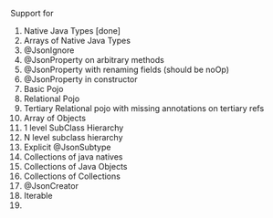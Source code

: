 Support for

1. Native Java Types [done]
2. Arrays of Native Java Types
3. @JsonIgnore
4. @JsonProperty on arbitrary methods
5. @JsonProperty with renaming fields (should be noOp)
6. @JsonProperty in constructor
7. Basic Pojo
8. Relational Pojo
9. Tertiary Relational pojo with missing annotations on tertiary refs
10. Array of Objects
11. 1 level SubClass Hierarchy
12. N level subclass hierarchy
13. Explicit @JsonSubtype
14. Collections of java natives
15. Collections of Java Objects
16. Collections of Collections
17. @JsonCreator
18. Iterable
19. 